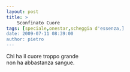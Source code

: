 ```yaml
---
layout: post
title: >
    Sconfinato Cuore
tags: [speciale,onestar,scheggia d'essenza,]
date: 2009-07-11 08:39:00
author: pietro
---
```

Chi ha il cuore troppo grande<br/>non ha abbastanza sangue.
